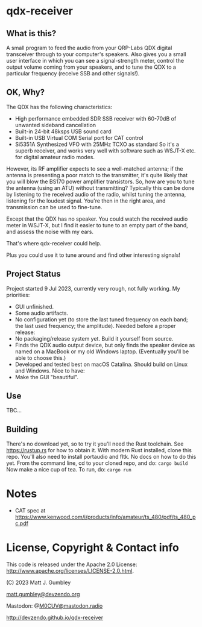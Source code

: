 # qdx-receiver

## What is this?
A small program to feed the audio from your QRP-Labs QDX digital transceiver through to your computer's speakers. Also
gives you a small user interface in which you can see a signal-strength meter, control the output volume coming from
your speakers, and to tune the QDX to a particular frequency (receive SSB and other signals!).

## OK, Why?
The QDX has the following characteristics:
* High performance embedded SDR SSB receiver with 60-70dB of unwanted sideband cancellation
* Built-in 24-bit 48ksps USB sound card
* Built-in USB Virtual COM Serial port for CAT control
* Si5351A Synthesized VFO with 25MHz TCXO as standard
So it's a superb receiver, and works very well with software such as WSJT-X etc. for digital amateur radio modes.

However, its RF amplifier expects to see a well-matched antenna; if the antenna is presenting a poor match to the
transmitter, it's quite likely that you will blow the BS170 power amplifier transistors. So, how are you to tune the
antenna (using an ATU) without transmitting? Typically this can be done by listening to the received audio of the
radio, whilst tuning the antenna, listening for the loudest signal. You're then in the right area, and transmission
can be used to fine-tune.

Except that the QDX has no speaker. You could watch the received audio meter in WSJT-X, but I find it easier to
tune to an empty part of the band, and assess the noise with my ears.

That's where qdx-receiver could help.

Plus you could use it to tune around and find other interesting signals!

## Project Status
Project started 9 Jul 2023, currently very rough, not fully working.
My priorities:
* GUI unfinished.
* Some audio artifacts.
* No configuration yet (to store the last tuned frequency on each band; the last used frequency; the amplitude).
Needed before a proper release:
* No packaging/release system yet. Build it yourself from source.
* Finds the QDX audio output device, but only finds the speaker device as named on a MacBook or my old Windows laptop. (Eventually you'll be able to choose this.)
* Developed and tested best on macOS Catalina. Should build on Linux and Windows.
Nice to have:
* Make the GUI "beautiful".

## Use
TBC...

## Building
There's no download yet, so to try it you'll need the Rust toolchain. See https://rustup.rs for how to obtain it.
With modern Rust installed, clone this repo.
You'll also need to install portaudio and fltk. No docs on how to do this yet.
From the command line, cd to your cloned repo, and do:
`cargo build`
Now make a nice cup of tea.
To run, do:
`cargo run`

# Notes
* CAT spec at https://www.kenwood.com/i/products/info/amateur/ts_480/pdf/ts_480_pc.pdf

# License, Copyright & Contact info
This code is released under the Apache 2.0 License: http://www.apache.org/licenses/LICENSE-2.0.html.

(C) 2023 Matt J. Gumbley

matt.gumbley@devzendo.org

Mastodon: @M0CUV@mastodon.radio

http://devzendo.github.io/qdx-receiver

